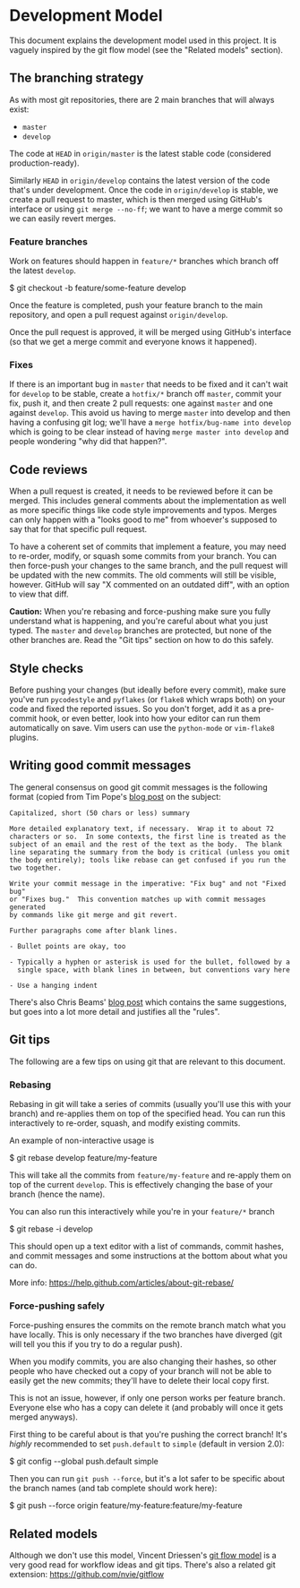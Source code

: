 Development Model
====================

This document explains the development model used in this project. It is
vaguely inspired by the git flow model (see the "Related models" section).

## The branching strategy

As with most git repositories, there are 2 main branches that will always
exist:

  - `master`
  - `develop`

The code at `HEAD` in `origin/master` is the latest stable code (considered
production-ready).

Similarly `HEAD` in `origin/develop` contains the latest version of the code
that's under development. Once the code in `origin/develop` is stable, we
create a pull request to master, which is then merged using GitHub's interface
or using `git merge --no-ff`; we want to have a merge commit so we can easily
revert merges.


### Feature branches

Work on features should happen in `feature/*` branches which branch off the
latest `develop`.

  $ git checkout -b feature/some-feature develop

Once the feature is completed, push your feature branch to the main repository,
and open a pull request against `origin/develop`.

Once the pull request is approved, it will be merged using GitHub's interface
(so that we get a merge commit and everyone knows it happened).


### Fixes

If there is an important bug in `master` that needs to be fixed and it can't
wait for `develop` to be stable, create a `hotfix/*` branch off `master`,
commit your fix, push it, and then create 2 pull requests: one against `master`
and one against `develop`. This avoid us having to merge `master` into develop
and then having a confusing git log; we'll have a `merge hotfix/bug-name into
develop` which is going to be clear instead of having `merge master into
develop` and people wondering "why did that happen?".


## Code reviews

When a pull request is created, it needs to be reviewed before it can be
merged. This includes general comments about the implementation as well as more
specific things like code style improvements and typos. Merges can only happen
with a "looks good to me" from whoever's supposed to say that for that specific
pull request.

To have a coherent set of commits that implement a feature, you may need to
re-order, modify, or squash some commits from your branch. You can then
force-push your changes to the same branch, and the pull request will be
updated with the new commits. The old comments will still be visible, however.
GitHub will say "X commented on an outdated diff", with an option to view that
diff.

**Caution:** When you're rebasing and force-pushing make sure you fully
understand what is happening, and you're careful about what you just typed.
The `master` and `develop` branches are protected, but none of the other
branches are. Read the "Git tips" section on how to do this safely.


## Style checks

Before pushing your changes (but ideally before every commit), make sure you've
run `pycodestyle` and `pyflakes` (or `flake8` which wraps both) on your code
and fixed the reported issues. So you don't forget, add it as a pre-commit
hook, or even better, look into how your editor can run them automatically on
save. Vim users can use the `python-mode` or `vim-flake8` plugins.


## Writing good commit messages

The general consensus on good git commit messages is the following format
(copied from Tim Pope's [blog
post](http://tbaggery.com/2008/04/19/a-note-about-git-commit-messages.html) on
the subject:

```
Capitalized, short (50 chars or less) summary

More detailed explanatory text, if necessary.  Wrap it to about 72
characters or so.  In some contexts, the first line is treated as the
subject of an email and the rest of the text as the body.  The blank
line separating the summary from the body is critical (unless you omit
the body entirely); tools like rebase can get confused if you run the
two together.

Write your commit message in the imperative: "Fix bug" and not "Fixed bug"
or "Fixes bug."  This convention matches up with commit messages generated
by commands like git merge and git revert.

Further paragraphs come after blank lines.

- Bullet points are okay, too

- Typically a hyphen or asterisk is used for the bullet, followed by a
  single space, with blank lines in between, but conventions vary here

- Use a hanging indent
```

There's also Chris Beams' [blog post](http://chris.beams.io/posts/git-commit/)
which contains the same suggestions, but goes into a lot more detail and
justifies all the "rules".


## Git tips

The following are a few tips on using git that are relevant to this document.


### Rebasing

Rebasing in git will take a series of commits (usually you'll use this with
your branch) and re-applies them on top of the specified head. You can run this
interactively to re-order, squash, and modify existing commits.

An example of non-interactive usage is

  $ git rebase develop feature/my-feature

This will take all the commits from `feature/my-feature` and re-apply them on
top of the current `develop`. This is effectively changing the base of your
branch (hence the name).

You can also run this interactively while you're in your `feature/*` branch

  $ git rebase -i develop

This should open up a text editor with a list of commands, commit hashes, and
commit messages and some instructions at the bottom about what you can do.

More info: https://help.github.com/articles/about-git-rebase/


### Force-pushing safely

Force-pushing ensures the commits on the remote branch match what you have
locally. This is only necessary if the two branches have diverged (git will
tell you this if you try to do a regular push).

When you modify commits, you are also changing their hashes, so other people
who have checked out a copy of your branch will not be able to easily get the
new commits; they'll have to delete their local copy first.

This is not an issue, however, if only one person works per feature branch.
Everyone else who has a copy can delete it (and probably will once it gets
merged anyways).

First thing to be careful about is that you're pushing the correct branch! It's
_highly_ recommended to set `push.default` to `simple` (default in version 2.0):

  $ git config --global push.default simple

Then you can run `git push --force`, but it's a lot safer to be specific about
the branch names (and tab complete should work here):

  $ git push --force origin feature/my-feature:feature/my-feature


## Related models

Although we don't use this model, Vincent Driessen's [git flow
model](http://nvie.com/posts/a-successful-git-branching-model/) is a very good
read for workflow ideas and git tips. There's also a related git extension:
https://github.com/nvie/gitflow
